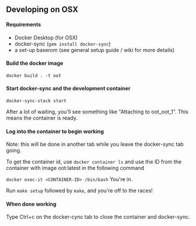 ## Developing on OSX

#### Requirements
* Docker Desktop (for OSX)
* docker-sync (`gem install docker-sync`)
* a set-up baserom (see general setup guide / wiki for more details)

#### Build the docker image
`docker build . -t oot`

#### Start docker-sync and the development container

`docker-sync-stack start`

After a lot of waiting, you'll see something like "Attaching to oot_oot_1". This means the container is ready.

#### Log into the container to begin working
Note: this will be done in another tab while you leave the docker-sync tab going.

To get the container id, use `docker container ls` and use the ID from the container with image oot:latest in the following command

`docker exec-it <CONTAINER-ID> /bin/bash` You're in.

Run `make setup` followed by `make`, and you're off to the races!

#### When done working
Type Ctrl+c on the docker-cync tab to close the container and docker-sync.
